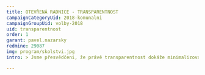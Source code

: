 ```yaml
---
title: OTEVŘENÁ RADNICE - TRANSPARENTNOST
campaignCategoryUid: 2018-komunalni
campaignGroupUid: volby-2018
uid: transparentnost
order: 1
garant: pavel.nazarsky
redmine: 29087
img: program/skolstvi.jpg
intro: > Jsme přesvědčeni, že právě transparentnost dokáže minimalizovat nebezpečí korupce a soustřeďování moci v úzké skupině vyvolených.

---
```


